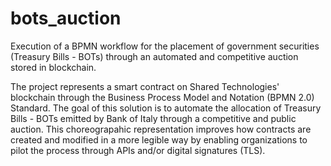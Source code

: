 # bots_auction
Execution of a BPMN workflow for the placement of government securities (Treasury Bills - BOTs) through an automated and competitive auction stored in blockchain.

The project represents a smart contract on Shared Technologies' blockchain through the Business Process Model and Notation (BPMN 2.0) Standard. 
The goal of this solution is to automate the allocation of Treasury Bills - BOTs emitted by Bank of Italy through a competitive and public auction. This choreograpahic representation improves how contracts are created and modified in a more legible way by enabling organizations to pilot the process through APIs and/or digital signatures (TLS).
